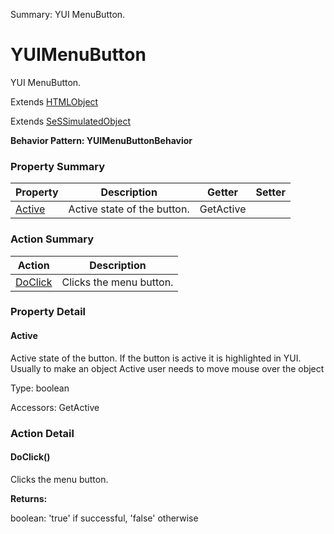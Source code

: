 Summary: YUI MenuButton.

# YUIMenuButton

YUI MenuButton.
 
Extends [HTMLObject](HTMLObject.md)

Extends [SeSSimulatedObject](SeSSimulatedObject.md)





**Behavior Pattern: YUIMenuButtonBehavior**


<!-- ============================== property summary ========================== -->

	

### Property Summary

| **Property** | **Description** | **Getter** | **Setter** |
| ------------ | --------------- | ---------- | ---------- |
| [Active](#Active) | Active state of the button. | GetActive |  |



	
<!-- ============================== action summary ========================== -->



### Action Summary

|  **Action** | **Description** | 
| ----------- | --------------- |
|	[DoClick](#DoClick) | Clicks the menu button. |




<!-- ============================== property detail ========================== -->
	
### Property Detail
		
<a name="Active"></a>
#### Active


Active state of the button. If the button is active it is highlighted in YUI. Usually to make an object Active user needs to move mouse over the object

			
	
			
Type: boolean
			
			
Accessors: GetActive
			
		
	
	
<!-- ============================== action detail ========================== -->
	
### Action Detail
		
<a name="DoClick"></a>    
#### DoClick()

Clicks the menu button.




**Returns:**

boolean: 'true' if successful, 'false' otherwise



<a name="see.also.yuimenubutton.doclick"></a>

	

